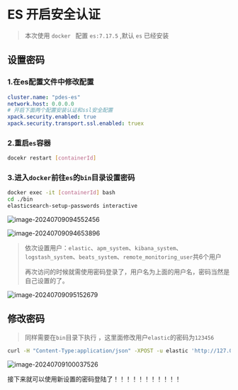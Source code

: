 # ES 开启安全认证

> 本次使用 `docker `  配置 `es:7.17.5` ,默认 `es` 已经安装

## 设置密码

### 1.在es配置文件中修改配置

```yml
cluster.name: "pdes-es"
network.host: 0.0.0.0
# 开启下面两个配置安装认证和ssl安全配置
xpack.security.enabled: true
xpack.security.transport.ssl.enabled: truex
```

### 2.重启`es`容器

```sh
docekr restart [containerId]
```

### 3.进入`docker`前往`es`的`bin`目录设置密码

```sh
docker exec -it [containerId] bash
cd ./bin
elasticsearch-setup-passwords interactive
```

![image-20240709094552456](https://wang-rich.oss-cn-hangzhou.aliyuncs.com/img/image-20240709094552456.png)

![image-20240709094653896](https://wang-rich.oss-cn-hangzhou.aliyuncs.com/img/image-20240709094653896.png)

> 依次设置用户：`elastic`、`apm_system`、`kibana_system`、`logstash_system`、`beats_system`、`remote_monitoring_user`共6个用户
>
> 再次访问的时候就需使用密码登录了，用户名为上面的用户名，密码当然是自己设置的了。



![image-20240709095152679](https://wang-rich.oss-cn-hangzhou.aliyuncs.com/img/image-20240709095152679.png)

## 修改密码

>  同样需要在`bin`目录下执行 ，这里面修改用户`elastic`的密码为`123456`

```sh
curl -H "Content-Type:application/json" -XPOST -u elastic 'http://127.0.0.1:9200/_xpack/security/user/elastic/_password' -d '{ "password" : "123456" }'
```

![image-20240709100037526](https://wang-rich.oss-cn-hangzhou.aliyuncs.com/img/image-20240709100037526.png)

接下来就可以使用新设置的密码登陆了！！！！！！！！！！！